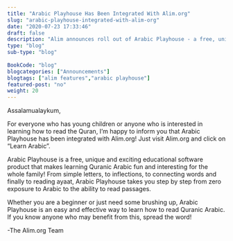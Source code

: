 ```yaml
--- 
title: "Arabic Playhouse Has Been Integrated With Alim.org" 
slug: "arabic-playhouse-integrated-with-alim-org"
date: "2020-07-23 17:33:46" 
draft: false
description: "Alim announces roll out of Arabic Playhouse - a free, unique and exciting educational software product that makes learning Quranic Arabic fun and interesting for the whole family." 
type: "blog" 
sub-type: "blog" 
 
BookCode: "blog"
blogcategories: ["Announcements"]
blogtags: ["alim features","arabic playhouse"]
featured-post: "no"
weight:	20 
---  
```

 Assalamualaykum, 

For everyone who has young children or anyone who is interested in learning how to read the Quran, I’m happy to inform you that Arabic Playhouse has been integrated with Alim.org!  Just visit Alim.org and click on “Learn Arabic”. 

Arabic Playhouse is a free, unique and exciting educational software product that makes learning Quranic Arabic fun and interesting for the whole family!  From simple letters, to inflections, to connecting words and finally to reading ayaat, Arabic Playhouse takes you step by step from zero exposure to Arabic to the ability to read passages. 

Whether you are a beginner or just need some brushing up, Arabic Playhouse is an easy and effective way to learn how to read Quranic Arabic.  If you know anyone who may benefit from this, spread the word! 

-The Alim.org Team